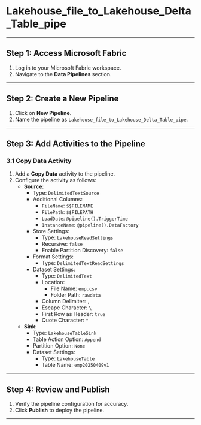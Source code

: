 # Lakehouse_file_to_Lakehouse_Delta_Table_pipe


---

## Step 1: Access Microsoft Fabric
1. Log in to your Microsoft Fabric workspace.
2. Navigate to the **Data Pipelines** section.

---

## Step 2: Create a New Pipeline
1. Click on **New Pipeline**.
2. Name the pipeline as `Lakehouse_file_to_Lakehouse_Delta_Table_pipe`.

---

## Step 3: Add Activities to the Pipeline

### 3.1 Copy Data Activity
1. Add a **Copy Data** activity to the pipeline.
2. Configure the activity as follows:
   - **Source**:
     - Type: `DelimitedTextSource`
     - Additional Columns:
       - `FileName`: `$$FILENAME`
       - `FilePath`: `$$FILEPATH`
       - `LoadDate`: `@pipeline().TriggerTime`
       - `InstanceName`: `@pipeline().DataFactory`
     - Store Settings:
       - Type: `LakehouseReadSettings`
       - Recursive: `false`
       - Enable Partition Discovery: `false`
     - Format Settings:
       - Type: `DelimitedTextReadSettings`
     - Dataset Settings:
       - Type: `DelimitedText`
       - Location:
         - File Name: `emp.csv`
         - Folder Path: `rawdata`
       - Column Delimiter: `,`
       - Escape Character: `\`
       - First Row as Header: `true`
       - Quote Character: `"`
   - **Sink**:
     - Type: `LakehouseTableSink`
     - Table Action Option: `Append`
     - Partition Option: `None`
     - Dataset Settings:
       - Type: `LakehouseTable`
       - Table Name: `emp20250409v1`

---

## Step 4: Review and Publish
1. Verify the pipeline configuration for accuracy.
2. Click **Publish** to deploy the pipeline.

---




